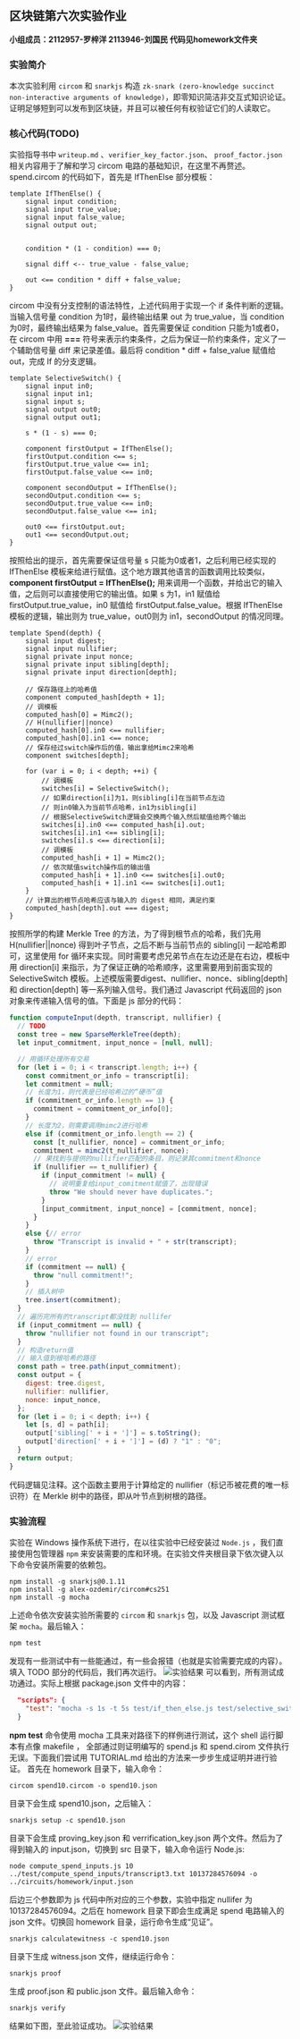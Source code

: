 ## 区块链第六次实验作业
**小组成员：2112957-罗梓洋 2113946-刘国民**
**代码见homework文件夹**

### 实验简介
本次实验利用 `circom` 和 `snarkjs` 构造 `zk-snark (zero-knowledge succinct non-interactive arguments of knowledge)`，即零知识简洁非交互式知识论证。证明足够短到可以发布到区块链，并且可以被任何有权验证它们的人读取它。


### 核心代码(TODO)
实验指导书中 `writeup.md` 、`verifier_key_factor.json`、 `proof_factor.json` 相关内容用于了解和学习 circom 电路的基础知识，在这里不再赘述。 spend.circom 的代码如下，首先是 IfThenElse 部分模板：
```circom
template IfThenElse() {
    signal input condition;
    signal input true_value;
    signal input false_value;
    signal output out;

    
    condition * (1 - condition) === 0;

    signal diff <-- true_value - false_value;

    out <== condition * diff + false_value;
}
```
circom 中没有分支控制的语法特性，上述代码用于实现一个 if 条件判断的逻辑。当输入信号量 condition 为1时，最终输出结果 out 为 true_value，当 condition 为0时，最终输出结果为 false_value。首先需要保证 condition 只能为1或者0，在 circom 中用 **===** 符号来表示约束条件，之后为保证一阶约束条件，定义了一个辅助信号量 diff 来记录差值。最后将 condition * diff + false_value 赋值给 out，完成 If 的分支逻辑。
```circom
template SelectiveSwitch() {
    signal input in0;
    signal input in1;
    signal input s;
    signal output out0;
    signal output out1;

    s * (1 - s) === 0;

    component firstOutput = IfThenElse();
    firstOutput.condition <== s;
    firstOutput.true_value <== in1;
    firstOutput.false_value <== in0;

    component secondOutput = IfThenElse();
    secondOutput.condition <== s;
    secondOutput.true_value <== in0;
    secondOutput.false_value <== in1;

    out0 <== firstOutput.out;
    out1 <== secondOutput.out;
}
```
按照给出的提示，首先需要保证信号量 s 只能为0或者1，之后利用已经实现的 IfThenElse 模板来给进行赋值。这个地方跟其他语言的函数调用比较类似，**component firstOutput = IfThenElse();** 用来调用一个函数，并给出它的输入值，之后则可以直接使用它的输出值。如果 s 为1，in1 赋值给 firstOutput.true_value，in0 赋值给 firstOutput.false_value。根据 IfThenElse 模板的逻辑，输出则为 true_value，out0则为 in1，secondOutput 的情况同理。
```circom
template Spend(depth) {
    signal input digest;
    signal input nullifier;
    signal private input nonce;
    signal private input sibling[depth];
    signal private input direction[depth];

    // 保存路径上的哈希值
    component computed_hash[depth + 1];
    // 调模板
    computed_hash[0] = Mimc2();
    // H(nullifier||nonce)
    computed_hash[0].in0 <== nullifier; 
    computed_hash[0].in1 <== nonce;
    // 保存经过switch操作后的值，输出拿给Mimc2来哈希
    component switches[depth];

    for (var i = 0; i < depth; ++i) {
        // 调模板
        switches[i] = SelectiveSwitch();
        // 如果direction[i]为1，则sibling[i]在当前节点左边
        // 则in0输入为当前节点哈希，in1为sibling[i]
        // 根据SelectiveSwitch逻辑会交换两个输入然后赋值给两个输出
        switches[i].in0 <== computed_hash[i].out;
        switches[i].in1 <== sibling[i];
        switches[i].s <== direction[i];
        // 调模板
        computed_hash[i + 1] = Mimc2();
        // 依次赋值switch操作后的输出值
        computed_hash[i + 1].in0 <== switches[i].out0;
        computed_hash[i + 1].in1 <== switches[i].out1;
    }
    // 计算出的根节点哈希应该与输入的 digest 相同，满足约束
    computed_hash[depth].out === digest;
}
```
按照所学的构建 Merkle Tree 的方法，为了得到根节点的哈希，我们先用 H(nullifier||nonce) 得到叶子节点，之后不断与当前节点的 sibling[i] 一起哈希即可，这里使用 for 循环来实现。同时需要考虑兄弟节点在左边还是在右边，模板中用 direction[i] 来指示，为了保证正确的哈希顺序，这里需要用到前面实现的 SelectiveSwitch 模板。上述模版需要digest、nullifier、nonce、sibling[depth] 和 direction[depth] 等一系列输入信号。我们通过 Javascript 代码返回的 json 对象来传递输入信号的值。下面是 js 部分的代码：

```javascript
function computeInput(depth, transcript, nullifier) {
  // TODO 
  const tree = new SparseMerkleTree(depth);
  let input_commitment, input_nonce = [null, null];

  // 用循环处理所有交易
  for (let i = 0; i < transcript.length; i++) {
    const commitment_or_info = transcript[i];
    let commitment = null;
    // 长度为1，则代表是已经哈希过的“硬币”值
    if (commitment_or_info.length == 1) {
      commitment = commitment_or_info[0];
    } 
    // 长度为2，则需要调用mimc2进行哈希
    else if (commitment_or_info.length == 2) {
      const [t_nullifier, nonce] = commitment_or_info;
      commitment = mimc2(t_nullifier, nonce);
      // 果找到与提供的nullifier匹配的条目，则记录其commitment和nonce
      if (nullifier == t_nullifier) {
        if (input_commitment != null) {
          // 说明重复给input_comitment赋值了，出现错误
          throw "We should never have duplicates.";
        }
        [input_commitment, input_nonce] = [commitment, nonce];
      }
    } 
    else {// error
      throw "Transcript is invalid + " + str(transcript);
    }
    // error
    if (commitment == null) {  
      throw "null commitment!";
    }
    // 插入树中
    tree.insert(commitment);
  }
  // 遍历完所有的transcript都没找到 nullifer
  if (input_commitment == null) {
    throw "nullifier not found in our transcript";
  }
  // 构造return值
  // 输入值到根哈希的路径
  const path = tree.path(input_commitment);
  const output = {
    digest: tree.digest,
    nullifier: nullifier,
    nonce: input_nonce,
  };
  for (let i = 0; i < depth; i++) {
    let [s, d] = path[i];
    output['sibling[' + i + ']'] = s.toString();
    output['direction[' + i + ']'] = (d) ? "1" : "0";
  }
  return output;
}
```
代码逻辑见注释。这个函数主要用于计算给定的 nullifier（标记币被花费的唯一标识符）在 Merkle 树中的路径，即从叶节点到树根的路径。

### 实验流程
实验在 Windows 操作系统下进行，在以往实验中已经安装过 `Node.js` ，我们直接使用包管理器 `npm` 来安装需要的库和环境。在实验文件夹根目录下依次键入以下命令安装所需要的依赖包。
```shell
npm install -g snarkjs@0.1.11
npm install -g alex-ozdemir/circom#cs251
npm install -g mocha
``` 
上述命令依次安装实验所需要的 `circom` 和 `snarkjs` 包，以及 Javascript 测试框架 `mocha`。最后输入：
```shell
npm test 
```
发现有一些测试中有一些能通过，有一些会报错（也就是实验需要完成的内容）。填入 TODO 部分的代码后，我们再次运行。
![实验结果](img/实验结果2.png)
可以看到，所有测试成功通过。实际上根据 package.json 文件中的内容：
```json
  "scripts": {
    "test": "mocha -s 1s -t 5s test/if_then_else.js test/selective_switch.js test/compute_spend_inputs.js test/spend.js"
  }
```
**npm test** 命令使用 mocha 工具来对路径下的样例进行测试，这个 shell 运行脚本有点像 makefile ， 全部通过则证明编写的 spend.js 和 spend.cirom 文件执行无误。下面我们尝试用 TUTORIAL.md 给出的方法来一步步生成证明并进行验证。
首先在 homework 目录下，输入命令：
```shell
circom spend10.circom -o spend10.json
``` 
目录下会生成 spend10.json，之后输入：
```shell
snarkjs setup -c spend10.json
```
目录下会生成 proving_key.json 和 verrification_key.json 两个文件。然后为了得到输入的 input.json，切换到 src 目录下，输入命令运行 Node.js:
```shell
node compute_spend_inputs.js 10 ../test/compute_spend_inputs/transcript3.txt 10137284576094 -o ../circuits/homework/input.json
```
后边三个参数即为 js 代码中所对应的三个参数，实验中指定 nullifer 为10137284576094。之后在 homework 目录下即会生成满足 spend 电路输入的 json 文件。切换回 homework 目录，运行命令生成“见证”。
```shell
snarkjs calculatewitness -c spend10.json
``` 
目录下生成 witness.json 文件，继续运行命令：
```shell
snarkjs proof
```
生成 proof.json 和 public.json 文件。最后输入命令：
```shell
snarkjs verify
```
结果如下图，至此验证成功。
![实验结果](img/实验结果1.png)




